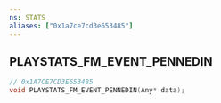 ```yaml
---
ns: STATS
aliases: ["0x1a7ce7cd3e653485"]
---
```

## PLAYSTATS_FM_EVENT_PENNEDIN

```c
// 0x1A7CE7CD3E653485
void PLAYSTATS_FM_EVENT_PENNEDIN(Any* data);
```

